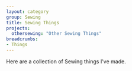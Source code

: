 ```yaml
---
layout: category
group: Sewing
title: Sewing Things
projects:
  othersewing: "Other Sewing Things"
breadcrumbs: 
- Things
---
```


Here are a collection of Sewing things I've made.
